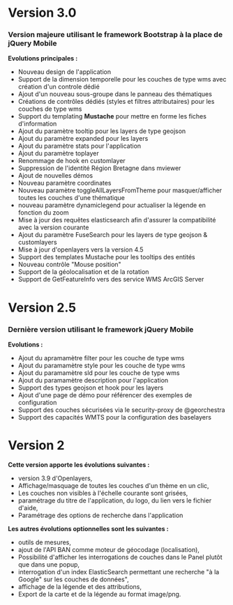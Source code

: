 Version 3.0
===========

### Version majeure utilisant le framework Bootstrap à la place de jQuery Mobile

**Evolutions principales :**
 * Nouveau design de l'application
 * Support de la dimension temporelle pour les couches de type wms avec création d'un controle dédié
 * Ajout d'un nouveau sous-groupe dans le panneau des thématiques
 * Créations de contrôles dédiés (styles et filtres attributaires) pour les couches de type wms
 * Support du templating **Mustache** pour mettre en forme les fiches d'information
 * Ajout du paramètre tooltip pour les layers de type geojson
 * Ajout du paramètre expanded pour les layers
 * Ajout du paramètre stats pour l'application
 * Ajout du paramètre toplayer
 * Renommage de hook en customlayer
 * Suppression de l'identité Région Bretagne dans mviewer
 * Ajout de nouvelles démos
 * Nouveau paramètre coordinates
 * Nouveau paramètre toggleAllLayersFromTheme pour masquer/afficher toutes les couches d'une thématique
 * nouveau paramètre dynamiclegend pour actualiser la légende en fonction du zoom
 * Mise à jour des requêtes elasticsearch afin d'assurer la compatibilité avec la version courante
 * Ajout du paramètre FuseSearch pour les layers de type geojson & customlayers
 * Mise à jour d'openlayers vers la version 4.5
 * Support des templates Mustache pour les tooltips des entités
 * Nouveau contrôle "Mouse position"
 * Support de la géolocalisation et de la rotation
 * Support de GetFeatureInfo vers des service WMS ArcGIS Server


Version 2.5
===========

### Dernière version utilisant le framework jQuery Mobile

**Evolutions :**
 * Ajout du apramamètre filter pour les couche de type wms
 * Ajout du paramamètre style pour les couche de type wms
 * Ajout du paramamètre sld pour les couche de type wms
 * Ajout du paramamètre description pour l'application
 * Support des types geojson et hook pour les layers
 * Ajout d'une page de démo pour référencer des exemples de configuration
 * Support des couches sécurisées via le security-proxy de @georchestra
 * Support des capacités WMTS pour la configuration des baselayers


Version 2
=========

**Cette version apporte les évolutions suivantes :**
 * version 3.9 d'Openlayers,
 * Affichage/masquage de toutes les couches d'un thème en un clic,
 * Les couches non visibles à l'échelle courante sont grisées,
 * paramétrage du titre de l'application, du logo, du lien vers le fichier d'aide,
 * Paramétrage des options de recherche dans l'application


**Les autres évolutions optionnelles sont les suivantes :**
 * outils de mesures,
 * ajout de l'API BAN comme moteur de géocodage (localisation),
 * Possibilité d'afficher les interrogations de couches dans le Panel plutôt que dans une popup,
 * interrogation d'un index ElasticSearch permettant une recherche "à la Google" sur les couches de données",
 * affichage de la légende et des attributions,
 * Export de la carte et de la légende au format image/png.

